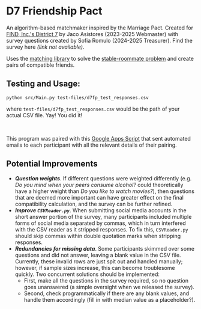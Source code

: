 # D7 Friendship Pact
An algorithm-based matchmaker inspired by the Marriage Pact. Created for <a href="https://www.finddistrict7.org">FIND, Inc.'s District 7</a> by Jaco Asistores (2023-2025 Webmaster) with survey questions created by Sofia Romulo (2024-2025 Treasurer). Find the survey here _(link not available)_.

Uses the <a href="https://daffidwilde.github.io/matching/">matching library</a> to solve the <a href="https://en.wikipedia.org/wiki/Stable_roommates_problem">stable-roommate problem</a> and create pairs of compatible friends.

## Testing and Usage:

```
python src/Main.py test-files/d7fp_test_responses.csv
```
where `test-files/d7fp_test_responses.csv` would be the path of your actual CSV file. Yay! You did it!

<br>

This program was paired with this <a href="https://script.google.com/d/1CPkEmwWxN7RbDC-Ff98mPNnoHGyC-wo8JB3xXhbvZ5W1uTiVIJRXyA5S/edit?usp=sharing">Google Apps Script</a> that sent automated emails to each participant with all the relevant details of their pairing.

## Potential Improvements

- ***Question weights***. If different questions were weighted differently (e.g. _Do you mind when your peers consume alcohol?_ could theoretically have a higher weight than _Do you like to watch movies?_), then questions that are deemed more important can have greater effect on the final compatibility calculation, and the survey can be further refined.
- ***Improve `CSVReader.py`***. When submitting social media accounts in the short answer portion of the survey, many participants included multiple forms of social media separated by commas, which in turn interfered with the CSV reader as it stripped responses. To fix this, `CSVReader.py` should skip commas within double quotation marks when stripping responses.
- ***Redundancies for missing data***. Some participants skimmed over some questions and did not answer, leaving a blank value in the CSV file. Currently, these invalid rows are just spit out and handled manually; however, if sample sizes increase, this can become troublesome quickly. Two concurrent solutions should be implemented:
  - First, make all the questions in the survey required, so no question goes unanswered (a simple oversight when we released the survey).
  - Second, check programmatically if there are any blank values, and handle them accordingly (fill in with median value as a placeholder?). 
